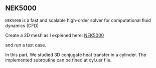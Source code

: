 ## NEK5000

`NEK5000` is a fast and scalable high-order solver for computational fluid dynamics (CFD) 
 

Create a 2D mesh as I explened here:
[NEK5000](http://nek5000.github.io/NekDoc/tutorials/conjht.html)

and run a test case. 

In this part, We studied 3D conjugate heat transfer in a cylinder. The implemented subroutine can be fined at cyl.usr file. 
